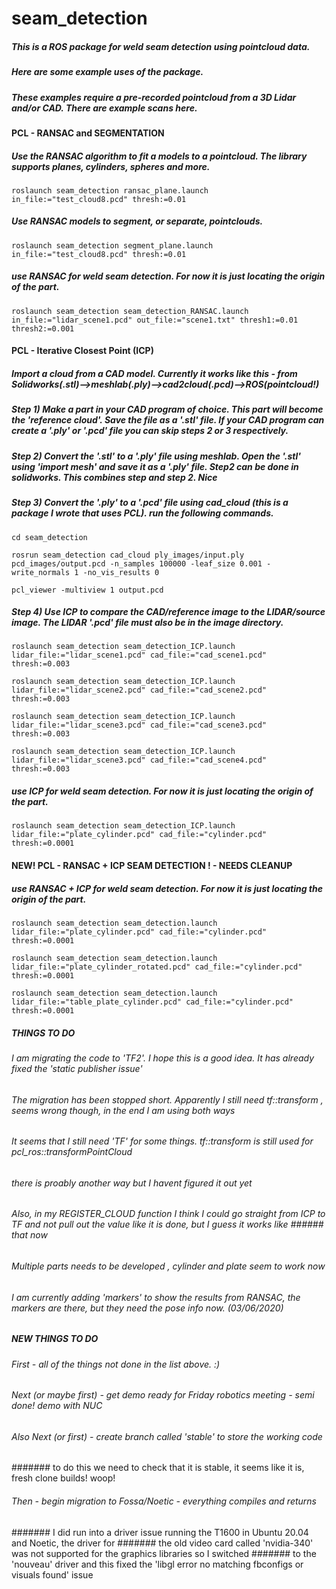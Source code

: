 # seam_detection

##### This is a ROS package for weld seam detection using pointcloud data.

##### Here are some example uses of the package.

##### These examples require a pre-recorded pointcloud from a 3D Lidar and/or CAD. There are example scans here.

#### PCL - RANSAC and SEGMENTATION


<!-- ##### try this one pcd_to_pointcloud - THIS WORKS (02/04/2020)-->
<!--`roslaunch seam_detection segment_plane_line.launch in_file:="test_cloud11.pcd" thresh:=0.01`-->

##### Use the RANSAC algorithm to fit a models to a pointcloud. The library supports planes, cylinders, spheres and more.
`roslaunch seam_detection ransac_plane.launch in_file:="test_cloud8.pcd" thresh:=0.01`

##### Use RANSAC models to segment, or separate, pointclouds.
`roslaunch seam_detection segment_plane.launch in_file:="test_cloud8.pcd" thresh:=0.01`

##### use RANSAC for weld seam detection. For now it is just locating the origin of the part.
`roslaunch seam_detection seam_detection_RANSAC.launch in_file:="lidar_scene1.pcd" out_file:="scene1.txt" thresh1:=0.01 thresh2:=0.001`


#### PCL - Iterative Closest Point (ICP)

##### Import a cloud from a CAD model. Currently it works like this - from Solidworks(.stl)-->meshlab(.ply)-->cad2cloud(.pcd)-->ROS(pointcloud!)

##### Step 1) Make a part in your CAD program of choice. This part will become the 'reference cloud'. Save the file as a '.stl' file. If your CAD program can create a '.ply' or '.pcd' file you can skip steps 2 or 3 respectively.

##### Step 2) Convert the '.stl' to a '.ply' file using meshlab. Open the '.stl' using 'import mesh' and save it as a '.ply' file. Step2 can be done in solidworks. This combines step and step 2. Nice

##### Step 3) Convert the '.ply' to a '.pcd' file using cad_cloud (this is a package I wrote that uses PCL). run the following commands.

`cd seam_detection`

`rosrun seam_detection cad_cloud ply_images/input.ply pcd_images/output.pcd -n_samples 100000 -leaf_size 0.001 -write_normals 1 -no_vis_results 0`

`pcl_viewer -multiview 1 output.pcd`

##### Step 4) Use ICP to compare the CAD/reference image to the LIDAR/source image. The LIDAR '.pcd' file must also be in the image directory.

`roslaunch seam_detection seam_detection_ICP.launch lidar_file:="lidar_scene1.pcd" cad_file:="cad_scene1.pcd"  thresh:=0.003`

`roslaunch seam_detection seam_detection_ICP.launch lidar_file:="lidar_scene2.pcd" cad_file:="cad_scene2.pcd"  thresh:=0.003`

`roslaunch seam_detection seam_detection_ICP.launch lidar_file:="lidar_scene3.pcd" cad_file:="cad_scene3.pcd"  thresh:=0.003`

`roslaunch seam_detection seam_detection_ICP.launch lidar_file:="lidar_scene3.pcd" cad_file:="cad_scene4.pcd"  thresh:=0.003`


##### use ICP for weld seam detection. For now it is just locating the origin of the part.
`roslaunch seam_detection seam_detection_ICP.launch lidar_file:="plate_cylinder.pcd" cad_file:="cylinder.pcd"  thresh:=0.0001`

#### NEW! PCL - RANSAC + ICP SEAM DETECTION ! - NEEDS CLEANUP
##### use RANSAC + ICP for weld seam detection. For now it is just locating the origin of the part.
`roslaunch seam_detection seam_detection.launch lidar_file:="plate_cylinder.pcd" cad_file:="cylinder.pcd" thresh:=0.0001`

`roslaunch seam_detection seam_detection.launch lidar_file:="plate_cylinder_rotated.pcd" cad_file:="cylinder.pcd" thresh:=0.0001`

`roslaunch seam_detection seam_detection.launch lidar_file:="table_plate_cylinder.pcd" cad_file:="cylinder.pcd" thresh:=0.0001`

##### THINGS TO DO
#####
###### I am migrating the code to 'TF2'. I hope this is a good idea. It has already fixed the 'static publisher issue'

###### The migration has been stopped short. Apparently I still need tf::transform , seems wrong though, in the end I am using both ways

###### It seems that I still need 'TF' for some things. tf::transform is still used for pcl_ros::transformPointCloud
###### there is proably another way but I havent figured it out yet
######
###### Also, in my REGISTER_CLOUD function I think I could go straight from ICP to TF and not pull out the value like it is done, but I guess it works like ###### that now
######
###### Multiple parts needs to be developed , cylinder and plate seem to work now
######
###### I am currently adding 'markers' to show the results from RANSAC, the markers are there, but they need the pose info now. (03/06/2020)

##### NEW THINGS TO DO
###### First - all of the things not done in the list above. :)
###### Next (or maybe first) - get demo ready for Friday robotics meeting - semi done! demo with NUC
###### Also Next (or first) - create branch called 'stable' to store the working code
####### to do this we need to check that it is stable, it seems like it is, fresh clone builds! woop!
###### Then - begin migration to Fossa/Noetic - everything compiles  and returns
####### I did run into a driver issue running the T1600 in Ubuntu 20.04 and Noetic, the driver for
####### the old video card called 'nvidia-340' was not supported for the graphics libraries so I switched
####### to the 'nouveau' driver and this fixed the 'libgl error no matching fbconfigs or visuals found' issue
